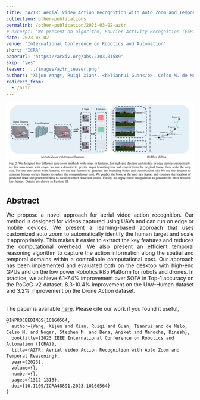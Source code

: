 ```yaml
---
title: "AZTR: Aerial Video Action Recognition with Auto Zoom and Temporal Reasoning"
collection: other-publications
permalink: /other-publication/2023-03-02-aztr
# excerpt: 'We present an algorithm, Fourier Activity Recognition (FAR), for UAV video activity recognition. Our formulation uses a novel Fourier object disentanglement method to innately separate out the human agent (which is typically small) from the background. Our disentanglement technique operates in the frequency domain to characterize the extent of temporal change of spatial pixels, and exploits convolution-multiplication properties of Fourier transform to map this representation to the corresponding object-background entangled features obtained from the network. To encapsulate contextual information and long-range space-time dependencies, we present a novel Fourier Attention algorithm, which emulates the benefits of self-attention by modeling the weighted outer product in the frequency domain. Our Fourier attention formulation uses much fewer computations than self-attention. We have evaluated our approach on multiple UAV datasets including UAV Human RGB, UAV Human Night, Drone Action, and NEC Drone. We demonstrate a relative improvement of 8.02% - 38.69% in top-1 accuracy and up to 3 times faster over prior works.'
date: 2023-03-02
venue: 'International Conference on Robotics and Automation'
short: 'ICRA'
paperurl: 'https://arxiv.org/abs/2303.01589'
skip: "yes"
teaser: '../images/aztr_teaser.png'
authors: "Xijun Wang*, Ruiqi Xian*, <b>Tianrui Guan</b>, Celso M. de Melo, Stephen M. Nogar, Aniket Bera, Dinesh Manocha"
redirect_from: 
  - /aztr
---
```


<p style="text-align:center;">
<img src="../images/aztr_net.png" width="600">
</p>

## Abstract

<div style="text-align: justify"> We propose a novel approach for aerial video action recognition. Our method is designed for videos captured using UAVs and can run on edge or mobile devices. We present a learning-based approach that uses customized auto zoom to automatically identify the human target and scale it appropriately. This makes it easier to extract the key features and reduces the computational overhead. We also present an efficient temporal reasoning algorithm to capture the action information along the spatial and temporal domains within a controllable computational cost. Our approach has been implemented and evaluated both on the desktop with high-end GPUs and on the low power Robotics RB5 Platform for robots and drones. In practice, we achieve 6.1-7.4% improvement over SOTA in Top-1 accuracy on the RoCoG-v2 dataset, 8.3-10.4% improvement on the UAV-Human dataset and 3.2% improvement on the Drone Action dataset.</div>

<br>

The paper is available [here](https://arxiv.org/abs/2303.01589). Please cite our work if you found it useful,

```
@INPROCEEDINGS{10160564,
  author={Wang, Xijun and Xian, Ruiqi and Guan, Tianrui and de Melo, Celso M. and Nogar, Stephen M. and Bera, Aniket and Manocha, Dinesh},
  booktitle={2023 IEEE International Conference on Robotics and Automation (ICRA)}, 
  title={AZTR: Aerial Video Action Recognition with Auto Zoom and Temporal Reasoning}, 
  year={2023},
  volume={},
  number={},
  pages={1312-1318},
  doi={10.1109/ICRA48891.2023.10160564}
}
```
